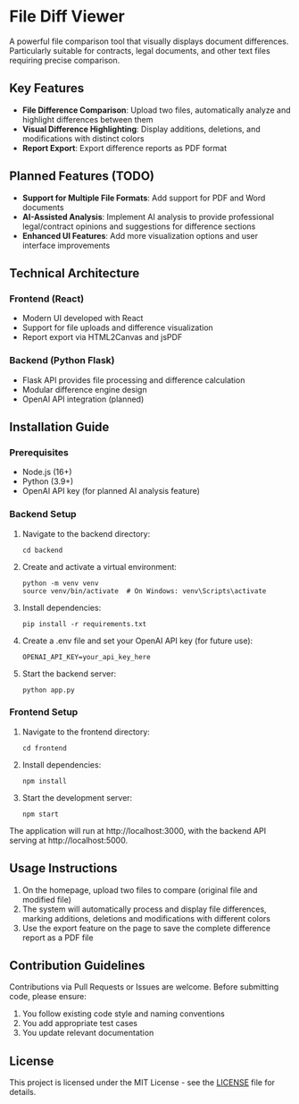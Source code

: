 # File Diff Viewer

A powerful file comparison tool that visually displays document differences. Particularly suitable for contracts, legal documents, and other text files requiring precise comparison.

## Key Features

- **File Difference Comparison**: Upload two files, automatically analyze and highlight differences between them
- **Visual Difference Highlighting**: Display additions, deletions, and modifications with distinct colors
- **Report Export**: Export difference reports as PDF format

## Planned Features (TODO)

- **Support for Multiple File Formats**: Add support for PDF and Word documents
- **AI-Assisted Analysis**: Implement AI analysis to provide professional legal/contract opinions and suggestions for difference sections
- **Enhanced UI Features**: Add more visualization options and user interface improvements

## Technical Architecture

### Frontend (React)
- Modern UI developed with React
- Support for file uploads and difference visualization
- Report export via HTML2Canvas and jsPDF

### Backend (Python Flask)
- Flask API provides file processing and difference calculation
- Modular difference engine design
- OpenAI API integration (planned)

## Installation Guide

### Prerequisites
- Node.js (16+)
- Python (3.9+)
- OpenAI API key (for planned AI analysis feature)

### Backend Setup
1. Navigate to the backend directory:
   ```
   cd backend
   ```

2. Create and activate a virtual environment:
   ```
   python -m venv venv
   source venv/bin/activate  # On Windows: venv\Scripts\activate
   ```

3. Install dependencies:
   ```
   pip install -r requirements.txt
   ```

4. Create a .env file and set your OpenAI API key (for future use):
   ```
   OPENAI_API_KEY=your_api_key_here
   ```

5. Start the backend server:
   ```
   python app.py
   ```

### Frontend Setup
1. Navigate to the frontend directory:
   ```
   cd frontend
   ```

2. Install dependencies:
   ```
   npm install
   ```

3. Start the development server:
   ```
   npm start
   ```

The application will run at http://localhost:3000, with the backend API serving at http://localhost:5000.

## Usage Instructions

1. On the homepage, upload two files to compare (original file and modified file)
2. The system will automatically process and display file differences, marking additions, deletions and modifications with different colors
3. Use the export feature on the page to save the complete difference report as a PDF file

## Contribution Guidelines

Contributions via Pull Requests or Issues are welcome. Before submitting code, please ensure:

1. You follow existing code style and naming conventions
2. You add appropriate test cases
3. You update relevant documentation

## License

This project is licensed under the MIT License - see the [LICENSE](LICENSE) file for details.
